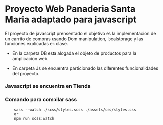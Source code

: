 # Proyecto Web Panaderia Santa Maria adaptado para javascript

El proyecto de javascript prensentado el objetivo es la implementacion de un carrito de compras usando Dom manipulation, localstorage y las funciones explicadas en clase.

- En la carpeta DB esta alogada el objeto de productos para la amplicacion web.

- En carpeta Js se encuentra particionado las diferentes funcionalidades del proyecto.

### Javascript se encuentra en Tienda

### Comando para compilar sass

```
    sass --watch ./scss/styles.scss ./assets/css/styles.css
    or
    npm run scss:watch
```
